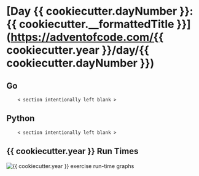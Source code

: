 # [Day {{ cookiecutter.dayNumber }}: {{ cookiecutter.__formattedTitle }}](https://adventofcode.com/{{ cookiecutter.year }}/day/{{ cookiecutter.dayNumber }})

<!-- [Day {{ cookiecutter.dayNumber }}: {{ cookiecutter.__formattedTitle }}]({{cookiecutter.__formattedDayNumber}}-{{cookiecutter.__camelTitle}}) -->

## Go

```text
    < section intentionally left blank >
```

## Python

```text
    < section intentionally left blank >
```

## {{ cookiecutter.year }} Run Times

![{{ cookiecutter.year }} exercise run-time graphs](../run-times.png)
